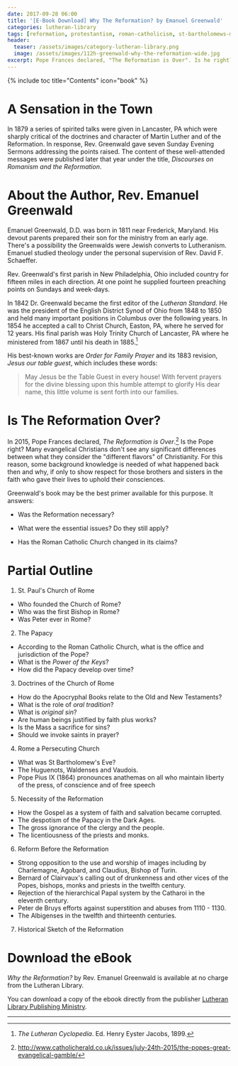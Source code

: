 ```yaml
---
date: 2017-09-28 06:00
title: '[E-Book Download] Why The Reformation? by Emanuel Greenwald'
categories: lutheran-library
tags: [reformation, protestantism, roman-catholicism, st-bartholomews-massacre]
header:
  teaser: /assets/images/category-lutheran-library.png
  image: /assets/images/112h-greenwald-why-the-reformation-wide.jpg
excerpt: Pope Frances declared, "The Reformation is Over". Is he right?  Many evangelical Christians think so.  To know for sure, solid knowledge is needed of what happened back then and why, if only to show respect for those brothers and sisters in the faith who gave their lives to uphold their consciences."
---
```


{% include toc title="Contents" icon="book" %}

# A Sensation in the Town

In 1879 a series of spirited talks were given in Lancaster, PA which were sharply critical of the doctrines and character of Martin Luther and of the Reformation.  In response, Rev. Greenwald gave seven Sunday Evening Sermons addressing the points raised.  The content of these well-attended messages were published later that year under the title, *Discourses on Romanism and the Reformation*.


# About the Author, Rev. Emanuel Greenwald

Emanuel Greenwald, D.D. was born in 1811 near Frederick, Maryland.  His devout parents prepared their son for the ministry from an early age.  There's a possibility the Greenwalds were Jewish converts to Lutheranism.  Emanuel studied theology under the personal supervision of Rev. David F. Schaeffer.  

Rev. Greenwald's first parish in New Philadelphia, Ohio included country for fifteen miles in each direction.  At one point he supplied fourteen preaching points on Sundays and week-days.  

In 1842 Dr. Greenwald became the first editor of the *Lutheran Standard*.  He was the president of the English District Synod of Ohio from 1848 to 1850 and held many important positions in Columbus over the following years.  In 1854 he accepted a call to Christ Church, Easton, PA, where he served for 12 years.  His final parish was Holy Trinity Church of Lancaster, PA where he ministered from 1867 until his death in 1885.[^Ae]

His best-known works are *Order for Family Prayer* and its 1883 revision, *Jesus our table guest*, which includes these words:


>May Jesus be the Table Guest in every house! With fervent prayers for the divine blessing upon this humble attempt to glorify His dear name, this little volume is sent forth into our families. 

# Is The Reformation Over?

In 2015, Pope Frances declared, *The Reformation is Over*.[^Af]  Is the Pope right?  Many evangelical Christians don't see any significant differences between what they consider the "different flavors" of Christianity.  For this reason, some background knowledge is needed of what happened back then and why, if only to show respect for those brothers and sisters in the faith who gave their lives to uphold their consciences.

Greenwald's book may be the best primer available for this purpose.  It answers:

* Was the Reformation necessary?

* What were the essential issues?  Do they still apply?

* Has the Roman Catholic Church changed in its claims?


# Partial Outline

1. St. Paul's Church of Rome
  - Who founded the Church of Rome?
  - Who was the first Bishop in Rome?
  - Was Peter ever in Rome?


2. The Papacy
  - According to the Roman Catholic Church, what is the office and jurisdiction of the Pope?
  - What is the *Power of the Keys*?
  - How did the Papacy develop over time?


3. Doctrines of the Church of Rome
  - How do the Apocryphal Books relate to the Old and New Testaments?
  - What is the role of *oral tradition*?
  - What is *original sin*?
  - Are human beings justified by faith plus works?
  - Is the Mass a sacrifice for sins?
  - Should we invoke saints in prayer?


4. Rome a Persecuting Church
  - What was St Bartholomew's Eve?
  - The Huguenots, Waldenses and Vaudois.
  - Pope Pius IX (1864) pronounces anathemas on all who maintain liberty of the press, of conscience and of free speech


5. Necessity of the Reformation
  - How the Gospel as a system of faith and salvation became corrupted.
  - The despotism of the Papacy in the Dark Ages.
  - The gross ignorance of the clergy and the people.
  - The licentiousness of the priests and monks.


6. Reform Before the Reformation
  - Strong opposition to the use and worship of images including by Charlemagne, Agobard, and Claudius, Bishop of Turin.
  - Bernard of Clairvaux's calling out of drunkenness and other vices of the Popes, bishops, monks and priests in the twelfth century.
  - Rejection of the hierarchical Papal system by the Catharoi in the eleventh century.
  - Peter de Bruys efforts against superstition and abuses from 1110 - 1130.
  - The Albigenses in the twelfth and thirteenth centuries.

  
7. Historical Sketch of the Reformation

[^Ae]: *The Lutheran Cyclopedia*. Ed. Henry Eyster Jacobs, 1899.

[^Af]: http://www.catholicherald.co.uk/issues/july-24th-2015/the-popes-great-evangelical-gamble/

# Download the eBook

*Why the Reformation?* by Rev. Emanuel Greenwald is available at no charge from the Lutheran Library.  

You can download a copy of the ebook directly from the publisher [Lutheran Library Publishing Ministry](http://www.lutheranlibrary.org/ebook/112h-greenwald-why-the-reformation/#download-the-ebook).

---